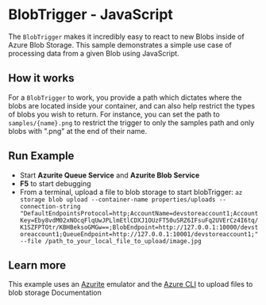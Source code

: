 # BlobTrigger - JavaScript

The `BlobTrigger` makes it incredibly easy to react to new Blobs inside of Azure Blob Storage. This sample demonstrates a simple use case of processing data from a given Blob using JavaScript.

## How it works

For a `BlobTrigger` to work, you provide a path which dictates where the blobs are located inside your container, and can also help restrict the types of blobs you wish to return. For instance, you can set the path to `samples/{name}.png` to restrict the trigger to only the samples path and only blobs with ".png" at the end of their name.

## Run Example
* Start **Azurite Queue Service** and **Azurite Blob Service**
* **F5** to start debugging
* From a terminal, upload a file to blob storage to start blobTrigger: `az storage blob upload --container-name properties/uploads --connection-string "DefaultEndpointsProtocol=http;AccountName=devstoreaccount1;AccountKey=Eby8vdM02xNOcqFlqUwJPLlmEtlCDXJ1OUzFT50uSRZ6IFsuFq2UVErCz4I6tq/K1SZFPTOtr/KBHBeksoGMGw==;BlobEndpoint=http://127.0.0.1:10000/devstoreaccount1;QueueEndpoint=http://127.0.0.1:10001/devstoreaccount1;" --file /path_to_your_local_file_to_upload/image.jpg`

## Learn more

This example uses an [Azurite](https://learn.microsoft.com/en-us/azure/storage/common/storage-use-azurite?tabs=visual-studio-code) emulator and the [Azure CLI](https://learn.microsoft.com/en-us/cli/azure/install-azure-cli) to upload files to blob storage
<TODO> Documentation